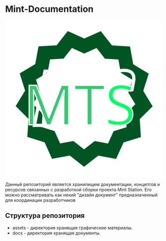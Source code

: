 # Mint-Documentation

![](./assets/logo.svg)

Данный репозиторий является хранилищем документации, концептов и ресурсов связанных с разработкой сборки проекта Mint Station. Его можно рассматривать как некий "дизайн документ" предназначенный для координации разработчиков

## Структура репозитория

- assets - директория хранящая графические материалы.
- docs - директория хранящая документы.